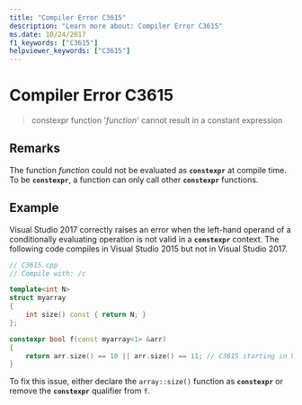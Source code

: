 ```yaml
---
title: "Compiler Error C3615"
description: "Learn more about: Compiler Error C3615"
ms.date: 10/24/2017
f1_keywords: ["C3615"]
helpviewer_keywords: ["C3615"]
---
```

# Compiler Error C3615

> constexpr function '*function*' cannot result in a constant expression

## Remarks

The function *function* could not be evaluated as **`constexpr`** at compile time. To be **`constexpr`**, a function can only call other **`constexpr`** functions.

## Example

Visual Studio 2017 correctly raises an error when the left-hand operand of a conditionally evaluating operation is not valid in a **`constexpr`** context. The following code compiles in Visual Studio 2015 but not in Visual Studio 2017.

```cpp
// C3615.cpp
// Compile with: /c

template<int N>
struct myarray
{
    int size() const { return N; }
};

constexpr bool f(const myarray<1> &arr)
{
    return arr.size() == 10 || arr.size() == 11; // C3615 starting in Visual Studio 2017
}
```

To fix this issue, either declare the `array::size()` function as **`constexpr`** or remove the **`constexpr`** qualifier from `f`.

